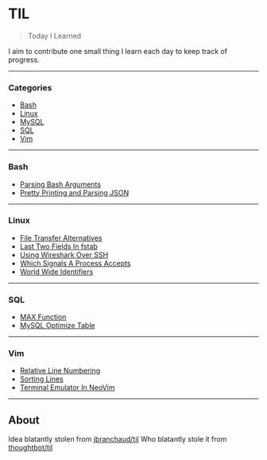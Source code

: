# TIL

> Today I Learned

I aim to contribute one small thing I learn each day to keep track of progress.

---

### Categories

* [Bash](#bash)
* [Linux](#linux)
* [MySQL](#mysql)
* [SQL](#sql)
* [Vim](#vim)

---

### Bash

- [Parsing Bash Arguments](bash/parsing-bash-arguments.md)
- [Pretty Printing and Parsing JSON](bash/pretty-printing-and-parsing-json.md)

---

### Linux

- [File Transfer Alternatives](linux/file-transfer-alternatives.md)
- [Last Two Fields In fstab](linux/last-two-fields-in-fstab.md)
- [Using Wireshark Over SSH](linux/using-wireshark-over-ssh.md)
- [Which Signals A Process Accepts](linux/which-signals-a-process-accepts.md)
- [World Wide Identifiers](linux/world-wide-identifiers.md)

---

### SQL

- [MAX Function](sql/max-function.md)
- [MySQL Optimize Table](sql/mysql-optimize-table.md)

---

### Vim

- [Relative Line Numbering](vim/relative-line-numbering.md)
- [Sorting Lines](vim/sorting-lines.md)
- [Terminal Emulator In NeoVim](vim/terminal-emulator-in-neovim.md)

---

## About

Idea blatantly stolen from [jbranchaud/til](https://github.com/jbranchaud/til)
Who blatantly stole it from [thoughtbot/til](https://github.com/thoughtbot/til)
